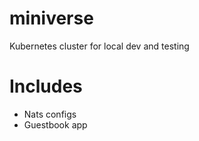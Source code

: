 # miniverse
Kubernetes cluster for local dev and testing

# Includes
- Nats configs
- Guestbook app


